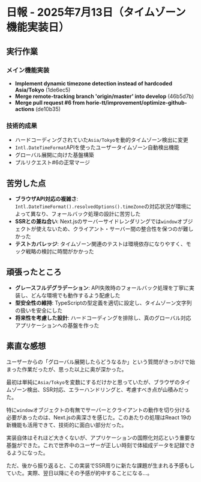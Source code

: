 # 日報 - 2025年7月13日（タイムゾーン機能実装日）

## 実行作業

### メイン機能実装
- **Implement dynamic timezone detection instead of hardcoded Asia/Tokyo** (1de6ec5)
- **Merge remote-tracking branch 'origin/master' into develop** (46b5d7b)
- **Merge pull request #6 from horie-tt/improvement/optimize-github-actions** (de10b35)

### 技術的成果
- ハードコーディングされていた`Asia/Tokyo`を動的タイムゾーン検出に変更
- `Intl.DateTimeFormat`APIを使ったユーザータイムゾーン自動検出機能
- グローバル展開に向けた基盤構築
- プルリクエスト#6の正常マージ

## 苦労した点
- **ブラウザAPI対応の複雑さ**: `Intl.DateTimeFormat().resolvedOptions().timeZone`の対応状況が環境によって異なり、フォールバック処理の設計に苦労した
- **SSRとの兼ね合い**: Next.jsのサーバーサイドレンダリングでは`window`オブジェクトが使えないため、クライアント・サーバー間の整合性を保つのが難しかった
- **テストカバレッジ**: タイムゾーン関連のテストは環境依存になりやすく、モック戦略の検討に時間がかかった

## 頑張ったところ
- **グレースフルデグラデーション**: API失敗時のフォールバック処理を丁寧に実装し、どんな環境でも動作するよう配慮した
- **型安全性の維持**: TypeScriptの型定義を適切に設定し、タイムゾーン文字列の扱いを安全にした
- **将来性を考慮した設計**: ハードコーディングを排除し、真のグローバル対応アプリケーションへの基盤を作った

## 素直な感想
ユーザーからの「グローバル展開したらどうなるか」という質問がきっかけで始まった作業だったが、思った以上に奥が深かった。

最初は単純に`Asia/Tokyo`を変数にするだけかと思っていたが、ブラウザのタイムゾーン検出、SSR対応、エラーハンドリングと、考慮すべき点が山積みだった。

特に`window`オブジェクトの有無でサーバーとクライアントの動作を切り分ける必要があったのは、Next.jsの奥深さを感じた。このあたりの処理はReact 19の新機能も活用できて、技術的に面白い部分だった。

実装自体はそれほど大きくないが、アプリケーションの国際化対応という重要な基盤ができた。これで世界中のユーザーが正しい時刻で体組成データを記録できるようになった。

ただ、後から振り返ると、この実装でSSR周りに新たな課題が生まれる予感もしていた。実際、翌日以降にその予感が的中することになる...。